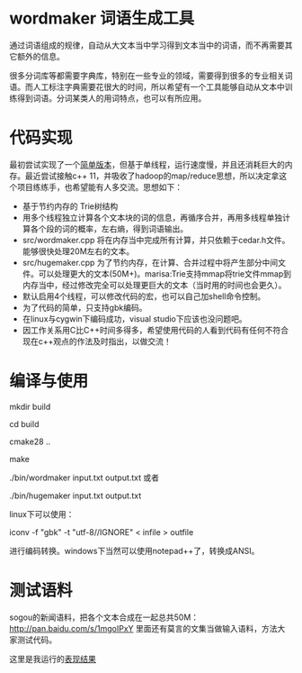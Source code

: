wordmaker 词语生成工具
=========
通过词语组成的规律，自动从大文本当中学习得到文本当中的词语，而不再需要其它额外的信息。

很多分词库等都需要字典库，特别在一些专业的领域，需要得到很多的专业相关词语。而人工标注字典需要花很大的时间，所以希望有一个工具能够自动从文本中训练得到词语。分词某类人的用词特点，也可以有所应用。

代码实现
========
最初尝试实现了一个[简单版本](https://github.com/jannson/yaha/blob/master/extra/segword.cpp)，但基于单线程，运行速度慢，并且还消耗巨大的内存。最近尝试接触c++ 11，并吸收了hadoop的map/reduce思想，所以决定拿这个项目练练手，也希望能有人多交流。思想如下：

* 基于节约内存的 Trie树结构
* 用多个线程独立计算各个文本块的词的信息，再循序合并，再用多线程单独计算各个段的词的概率，左右熵，得到词语输出。 
* src/wordmaker.cpp 将在内存当中完成所有计算，并只依赖于cedar.h文件。能够很快处理20M左右的文本。
* src/hugemaker.cpp 
为了节约内存，在计算、合并过程中将产生部分中间文件。可以处理更大的文本(50M+)。marisa:Trie支持mmap将trie文件mmap到内存当中，经过修改完全可以处理更巨大的文本（当时用的时间也会更久）。
* 默认启用4个线程，可以修改代码的宏，也可以自己加shell命令控制。
* 为了代码的简单，只支持gbk编码。
* 在linux与cygwin下编码成功，visual studio下应该也没问题吧。
* 因工作关系用C比C++时间多得多，希望使用代码的人看到代码有任何不符合现在c++观点的作法及时指出，以做交流！

编译与使用
==========
mkdir build

cd build

cmake28 ..

make

./bin/wordmaker input.txt output.txt  或者

./bin/hugemaker input.txt output.txt

linux下可以使用：

iconv -f "gbk" -t "utf-8//IGNORE" < infile > outfile

进行编码转换。windows下当然可以使用notepad++了，转换成ANSI。

测试语料
========
sogou的新闻语料，把各个文本合成在一起总共50M：http://pan.baidu.com/s/1mgoIPxY
里面还有莫言的文集当做输入语料，方法大家测试代码。

这里是我运行的[表现结果](https://github.com/jannson/wordmaker/tree/master/tests)
